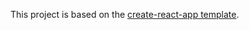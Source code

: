 This project is based on the [create-react-app template](https://github.com/facebookincubator/create-react-app/blob/master/template/README.md).

